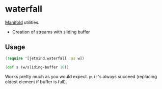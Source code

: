 # waterfall

[Manifold](https://github.com/ztellman/manifold/) utilities.

- Creation of streams with sliding buffer

## Usage

```clojure
(require '[jetmind.waterfall :as w])

(def s (w/sliding-buffer 10))
```

Works pretty much as you would expect. `put!`'s always succeed (replacing oldest
element if buffer is full).
